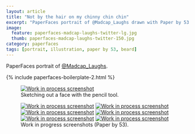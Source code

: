 ```yaml
---
layout: article
title: "Not by the hair on my chinny chin chin"
excerpt: "PaperFaces portrait of @Madcap_Laughs drawn with Paper by 53 on an iPad."
image: 
  feature: paperfaces-madcap-laughs-twitter-lg.jpg
  thumb: paperfaces-madcap-laughs-twitter-150.jpg
category: paperfaces
tags: [portrait, illustration, paper by 53, beard]
---
```


PaperFaces portrait of [@Madcap_Laughs](http://twitter.com/Madcap_Laughs).

{% include paperfaces-boilerplate-2.html %}

<figure>
  <a href="{{ site.url }}/images/paperfaces-madcap-laughs-process-1-lg.jpg"><img src="{{ site.url }}/images/paperfaces-madcap-laughs-process-1-750.jpg" alt="Work in process screenshot"></a>
  <figcaption>Sketching out a face with the pencil tool.</figcaption>
</figure>

<figure class="half">
  <a href="{{ site.url }}/images/paperfaces-madcap-laughs-process-2-lg.jpg"><img src="{{ site.url }}/images/paperfaces-madcap-laughs-process-2-600.jpg" alt="Work in process screenshot"></a>
  <a href="{{ site.url }}/images/paperfaces-madcap-laughs-process-3-lg.jpg"><img src="{{ site.url }}/images/paperfaces-madcap-laughs-process-3-600.jpg" alt="Work in process screenshot"></a>
  <a href="{{ site.url }}/images/paperfaces-madcap-laughs-process-4-lg.jpg"><img src="{{ site.url }}/images/paperfaces-madcap-laughs-process-4-600.jpg" alt="Work in process screenshot"></a>
  <a href="{{ site.url }}/images/paperfaces-madcap-laughs-process-5-lg.jpg"><img src="{{ site.url }}/images/paperfaces-madcap-laughs-process-5-600.jpg" alt="Work in process screenshot"></a>
  <a href="{{ site.url }}/images/paperfaces-madcap-laughs-process-6-lg.jpg"><img src="{{ site.url }}/images/paperfaces-madcap-laughs-process-6-600.jpg" alt="Work in process screenshot"></a>
  <a href="{{ site.url }}/images/paperfaces-madcap-laughs-process-7-lg.jpg"><img src="{{ site.url }}/images/paperfaces-madcap-laughs-process-7-600.jpg" alt="Work in process screenshot"></a>
  <figcaption>Work in progress screenshots (Paper by 53).</figcaption>
</figure>